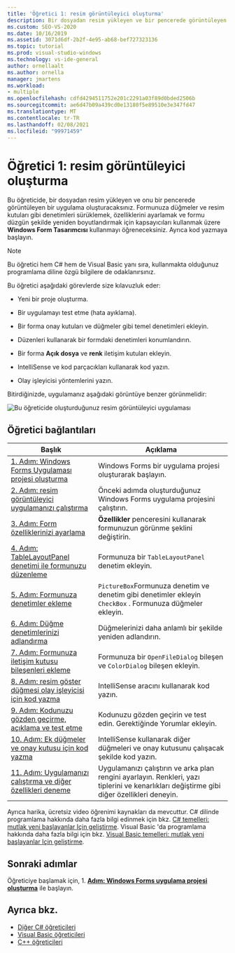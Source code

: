 ```yaml
---
title: 'Öğretici 1: resim görüntüleyici oluşturma'
description: Bir dosyadan resim yükleyen ve bir pencerede görüntüleyen bir uygulama oluşturmayı öğrenin.
ms.custom: SEO-VS-2020
ms.date: 10/16/2019
ms.assetid: 3071d6df-2b2f-4e95-ab68-bef727323136
ms.topic: tutorial
ms.prod: visual-studio-windows
ms.technology: vs-ide-general
author: ornellaalt
ms.author: ornella
manager: jmartens
ms.workload:
- multiple
ms.openlocfilehash: cdfd4294511752e201c2291a03f89d0bded2506b
ms.sourcegitcommit: ae6d47b09a439cd0e13180f5e89510e3e347fd47
ms.translationtype: MT
ms.contentlocale: tr-TR
ms.lasthandoff: 02/08/2021
ms.locfileid: "99971459"
---
```

# <a name="tutorial-1-create-a-picture-viewer"></a>Öğretici 1: resim görüntüleyici oluşturma

Bu öğreticide, bir dosyadan resim yükleyen ve onu bir pencerede görüntüleyen bir uygulama oluşturacaksınız. Formunuza düğmeler ve resim kutuları gibi denetimleri sürüklemek, özelliklerini ayarlamak ve formu düzgün şekilde yeniden boyutlandırmak için kapsayıcıları kullanmak üzere **Windows Form Tasarımcısı** kullanmayı öğreneceksiniz. Ayrıca kod yazmaya başlayın.

> [!NOTE]
> Bu öğretici hem C# hem de Visual Basic yanı sıra, kullanmakta olduğunuz programlama diline özgü bilgilere de odaklanırsınız.

Bu öğretici aşağıdaki görevlerde size kılavuzluk eder:

* Yeni bir proje oluşturma.

* Bir uygulamayı test etme (hata ayıklama).

* Bir forma onay kutuları ve düğmeler gibi temel denetimleri ekleyin.

* Düzenleri kullanarak bir formdaki denetimleri konumlandırın.

* Bir forma **Açık dosya** ve **renk** iletişim kutuları ekleyin.

* IntelliSense ve kod parçacıkları kullanarak kod yazın.

* Olay işleyicisi yöntemlerini yazın.

Bitirdiğinizde, uygulamanız aşağıdaki görüntüye benzer görünmelidir:

![Bu öğreticide oluşturduğunuz resim görüntüleyici uygulaması](../ide/media/express_pictureviewerdone.png)

## <a name="tutorial-links"></a>Öğretici bağlantıları

|Başlık|Açıklama|
|-----------|-----------------|
|[1. Adım: Windows Forms Uygulaması projesi oluşturma](../ide/step-1-create-a-windows-forms-application-project.md)|Windows Forms bir uygulama projesi oluşturarak başlayın.|
|[2. Adım: resim görüntüleyici uygulamanızı çalıştırma](../ide/step-2-run-your-program.md)|Önceki adımda oluşturduğunuz Windows Forms uygulama projesini çalıştırın.|
|[3. Adım: Form özelliklerinizi ayarlama](../ide/step-3-set-your-form-properties.md)|**Özellikler** penceresini kullanarak formunuzun görünme şeklini değiştirin.|
|[4. Adım: TableLayoutPanel denetimi ile formunuzu düzenleme](../ide/step-4-lay-out-your-form-with-a-tablelayoutpanel-control.md)|Formunuza bir `TableLayoutPanel` denetim ekleyin.|
|[5. Adım: Formunuza denetimler ekleme](../ide/step-5-add-controls-to-your-form.md)|`PictureBox`Formunuza denetim ve denetim gibi denetimler ekleyin `CheckBox` . Formunuza düğmeler ekleyin.|
|[6. Adım: Düğme denetimlerinizi adlandırma](../ide/step-6-name-your-button-controls.md)|Düğmelerinizi daha anlamlı bir şekilde yeniden adlandırın.|
|[7. Adım: Formunuza iletişim kutusu bileşenleri ekleme](../ide/step-7-add-dialog-components-to-your-form.md)|Formunuza bir `OpenFileDialog` bileşen ve `ColorDialog` bileşen ekleyin.|
|[8. Adım: resim göster düğmesi olay işleyicisi için kod yazma](../ide/step-8-write-code-for-the-show-a-picture-button-event-handler.md)|IntelliSense aracını kullanarak kod yazın.|
|[9. Adım: Kodunuzu gözden geçirme, açıklama ve test etme](../ide/step-9-review-comment-and-test-your-code.md)|Kodunuzu gözden geçirin ve test edin. Gerektiğinde Yorumlar ekleyin.|
|[10. Adım: Ek düğmeler ve onay kutusu için kod yazma](../ide/step-10-write-code-for-additional-buttons-and-a-check-box.md)|IntelliSense kullanarak diğer düğmeleri ve onay kutusunu çalışacak şekilde kod yazın.|
|[11. Adım: Uygulamanızı çalıştırma ve diğer özellikleri deneme](../ide/step-11-run-your-program-and-try-other-features.md)|Uygulamanızı çalıştırın ve arka plan rengini ayarlayın. Renkleri, yazı tiplerini ve kenarlıkları değiştirme gibi diğer özellikleri deneyin.|

Ayrıca harika, ücretsiz video öğrenimi kaynakları da mevcuttur. C# dilinde programlama hakkında daha fazla bilgi edinmek için bkz. [C# temelleri: mutlak yeni başlayanlar Için geliştirme](https://channel9.msdn.com/Series/C-Sharp-Fundamentals-Development-for-Absolute-Beginners). Visual Basic 'da programlama hakkında daha fazla bilgi için bkz. [Visual Basic temelleri: mutlak yeni başlayanlar Için geliştirme](https://channel9.msdn.com/Series/Visual-Basic-Development-for-Absolute-Beginners).

## <a name="next-steps"></a>Sonraki adımlar

Öğreticiye başlamak için, 1. **[Adım: Windows Forms uygulama projesi oluşturma](../ide/step-1-create-a-windows-forms-application-project.md)** ile başlayın.

## <a name="see-also"></a>Ayrıca bkz.

* [Diğer C# öğreticileri](../get-started/csharp/index.yml)
* [Visual Basic öğreticileri](../get-started/visual-basic/index.yml)
* [C++ öğreticileri](/cpp/get-started/tutorial-console-cpp)